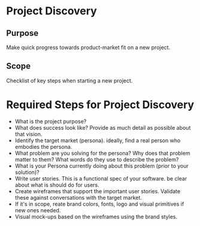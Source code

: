 
# Project Discovery

## Purpose

Make quick progress towards product-market fit on a new project.

## Scope

Checklist of key steps when starting a new project.

# Required Steps for Project Discovery
  
  * What is the project purpose?
  * What does success look like? Provide as much detail as possible about that vision.
  * Identify the target market (persona). ideally, find a real person who embodies the persona.
  * What problem are you solving for the persona? Why does that problem matter to them? What words do they use to describe the problem?
  * What is your Persona currently doing about this problem (prior to your solution)?
  * Write user stories. This is a functional spec of your software. be clear about what is should do for users.
  * Create wireframes that support the important user stories. Validate these against conversations with the target market.
  * If it's in scope, reate brand colors, fonts, logo and visual primitives if new ones needed.
  * Visual mock-ups based on the wireframes using the brand styles.

